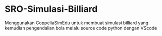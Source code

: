 # SRO-Simulasi-Billiard
Menggunakan CoppeliaSimEdu untuk membuat simulasi billiard yang kemudian pengendalian bola melalu source code python dengan VScode
